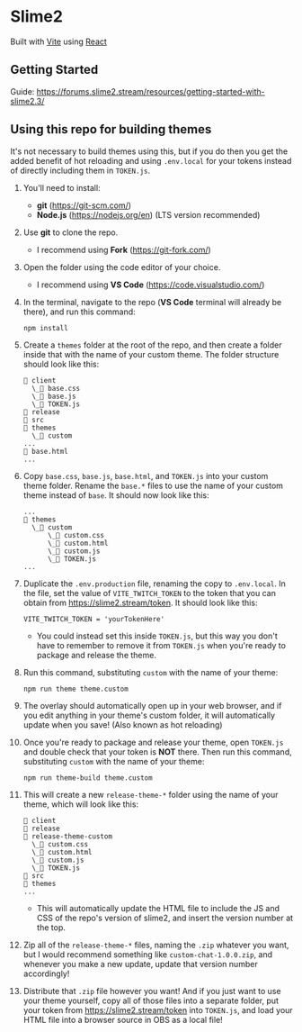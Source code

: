 # Slime2

Built with [Vite](https://vitejs.dev/) using [React](https://react.dev/)

## Getting Started

Guide: https://forums.slime2.stream/resources/getting-started-with-slime2.3/

## Using this repo for building themes

It's not necessary to build themes using this, but if you do then you get the added benefit of hot reloading and using `.env.local` for your tokens instead of directly including them in `TOKEN.js`.

1. You'll need to install:

   - **git** (https://git-scm.com/)
   - **Node.js** (https://nodejs.org/en) (LTS version recommended)

2. Use **git** to clone the repo.

   - I recommend using **Fork** (https://git-fork.com/)

3. Open the folder using the code editor of your choice.

   - I recommend using **VS Code** (https://code.visualstudio.com/)

4. In the terminal, navigate to the repo (**VS Code** terminal will already be there), and run this command:

   ```
   npm install
   ```

5. Create a `themes` folder at the root of the repo, and then create a folder inside that with the name of your custom theme. The folder structure should look like this:

   ```
   📁 client
     \_📄 base.css
     \_📄 base.js
     \_📄 TOKEN.js
   📁 release
   📁 src
   📁 themes
     \_📁 custom
   ...
   📄 base.html
   ...
   ```

6. Copy `base.css`, `base.js`, `base.html`, and `TOKEN.js` into your custom theme folder. Rename the `base.*` files to use the name of your custom theme instead of `base`. It should now look like this:

   ```
   ...
   📁 themes
     \_📁 custom
         \_📄 custom.css
         \_📄 custom.html
         \_📄 custom.js
         \_📄 TOKEN.js
   ...
   ```

7. Duplicate the `.env.production` file, renaming the copy to `.env.local`. In the file, set the value of `VITE_TWITCH_TOKEN` to the token that you can obtain from https://slime2.stream/token. It should look like this:

   ```shell
   VITE_TWITCH_TOKEN = 'yourTokenHere'
   ```

   - You could instead set this inside `TOKEN.js`, but this way you don't have to remember to remove it from `TOKEN.js` when you're ready to package and release the theme.

8. Run this command, substituting `custom` with the name of your theme:

   ```
   npm run theme theme.custom
   ```

9. The overlay should automatically open up in your web browser, and if you edit anything in your theme's custom folder, it will automatically update when you save! (Also known as hot reloading)

10. Once you're ready to package and release your theme, open `TOKEN.js` and double check that your token is **NOT** there. Then run this command, substituting `custom` with the name of your theme:

    ```
    npm run theme-build theme.custom
    ```

11. This will create a new `release-theme-*` folder using the name of your theme, which will look like this:

    ```
    📁 client
    📁 release
    📁 release-theme-custom
      \_📄 custom.css
      \_📄 custom.html
      \_📄 custom.js
      \_📄 TOKEN.js
    📁 src
    📁 themes
    ...
    ```

    - This will automatically update the HTML file to include the JS and CSS of the repo's version of slime2, and insert the version number at the top.

12. Zip all of the `release-theme-*` files, naming the `.zip` whatever you want, but I would recommend something like `custom-chat-1.0.0.zip`, and whenever you make a new update, update that version number accordingly!

13. Distribute that `.zip` file however you want! And if you just want to use your theme yourself, copy all of those files into a separate folder, put your token from https://slime2.stream/token into `TOKEN.js`, and load your HTML file into a browser source in OBS as a local file!
